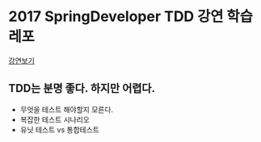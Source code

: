 # 2017 SpringDeveloper TDD 강연 학습 레포

[강연보기](https://www.youtube.com/watch?v=s9vt6UJiHg4&list=LL&index=11)

## TDD는 분명 좋다. 하지만 어렵다.
- 무엇을 테스트 해야할지 모른다.
- 복잡한 테스트 시나리오
- 유닛 테스트 vs 통합테스트

